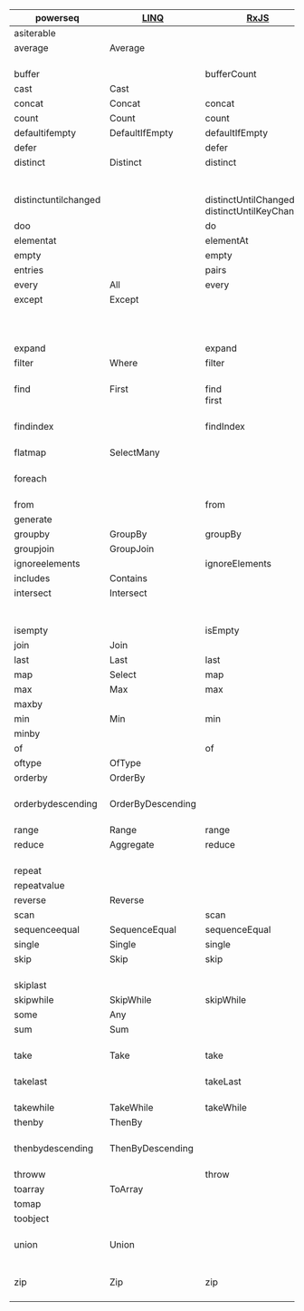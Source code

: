 
|powerseq|[LINQ](https://msdn.microsoft.com/en-us/library/system.linq.enumerable(v=vs.110).aspx)|[RxJS](http://reactivex.io/rxjs/class/es6/Observable.js~Observable.html)|[JS Array](https://developer.mozilla.org/en-US/docs/Web/JavaScript/Reference/Global_Objects/Array)|[lodash](https://lodash.com/docs/4.17.2)|[F#](https://msdn.microsoft.com/en-us/visualfsharpdocs/conceptual/collections.seq-module-%5bfsharp%5d)|
|---|---|---|---|---|---|
|asiterable||||||
|average</br></br>|Average</br></br>|</br></br>|</br></br>|mean</br>meanBy|average</br>averageBy|
|buffer||bufferCount||chunk|windowed|
|cast|Cast||||cast|
|concat|Concat|concat|concat|concat|append|
|count|Count|count||size|length|
|defaultifempty|DefaultIfEmpty|defaultIfEmpty||||
|defer||defer|||delay|
|distinct</br></br></br>|Distinct</br></br></br>|distinct</br></br></br>|</br></br></br>|uniq</br>uniqBy</br>uniqWith|distinct</br>distinctBy</br></br>|
|distinctuntilchanged</br></br>|</br></br>|distinctUntilChanged</br>distinctUntilKeyChanged|</br></br>|</br></br>|</br></br>|
|doo||do||||
|elementat||elementAt||nth|nth|
|empty||empty|||empty|
|entries||pairs|entries|||
|every|All|every|every|every|forall|
|except</br></br></br></br>|Except</br></br></br></br>|</br></br></br></br>|</br></br></br></br>|difference</br>differenceBy</br>differenceWith</br>without|</br></br></br></br>|
|expand||expand||||
|filter</br></br>|Where</br></br>|filter</br></br>|filter</br></br>|filter</br></br>|filter</br>where|
|find</br></br></br>|First</br></br></br>|find</br>first</br></br>|find</br></br></br>|first</br>head</br>find|find~</br>tryFind</br>head|
|findindex</br></br>|</br></br>|findIndex</br></br>|findIndex</br></br>|findIndex</br></br>|findIndex~</br>tryFindIndex|
|flatmap</br></br>|SelectMany</br></br>|</br></br>|</br></br>|flatten</br>flatMap|collect</br></br>|
|foreach</br></br>|</br></br>|</br></br>|forEach</br></br>|each</br>forEach|iter</br>iteri|
|from||from|from|||
|generate||||||
|groupby|GroupBy|groupBy||groupBy|groupBy|
|groupjoin|GroupJoin|||||
|ignoreelements||ignoreElements||||
|includes|Contains||includes|includes|contains|
|intersect</br></br></br>|Intersect</br></br></br>|</br></br></br>|</br></br></br>|intersection</br>intersectionBy</br>intersectionWith|</br></br></br>|
|isempty||isEmpty|||isEmpty|
|join|Join|||||
|last|Last|last||findLast|last|
|map|Select|map|map|map|map|
|max|Max|max||max|max|
|maxby||||maxBy|maxBy|
|min|Min|min||min|min|
|minby||||minBy|minBy|
|of||of|of|||
|oftype|OfType|||||
|orderby</br></br>|OrderBy</br></br>|</br></br>|sort</br></br>|orderBy</br>sortBy|sort</br>sortBy|
|orderbydescending</br></br>|OrderByDescending</br></br>|</br></br>|sort</br></br>|orderBy</br>sortBy|sort</br>sortBy|
|range|Range|range||range||
|reduce</br></br>|Aggregate</br></br>|reduce</br></br>|reduce</br></br>|reduce</br></br>|fold</br>reduce|
|repeat||||||
|repeatvalue||||||
|reverse|Reverse||reverse|reverse||
|scan||scan|||scan|
|sequenceequal|SequenceEqual|sequenceEqual||||
|single|Single|single|||exactlyOne|
|skip</br></br>|Skip</br></br>|skip</br></br>|</br></br>|drop</br>tail|skip~</br></br>|
|skiplast||||dropRight||
|skipwhile|SkipWhile|skipWhile||dropWhile|skipWhile|
|some|Any||some|some|exists|
|sum</br></br>|Sum</br></br>|</br></br>|</br></br>|sum</br>sumBy|sum</br>sumBy|
|take</br></br>|Take</br></br>|take</br></br>|</br></br>|take</br></br>|truncate</br>~take|
|takelast</br></br>|</br></br>|takeLast</br></br>|</br></br>|last</br>takeRight|</br></br>|
|takewhile|TakeWhile|takeWhile||takeWhile|takeWhile|
|thenby</br></br>|ThenBy</br></br>|</br></br>|sort</br></br>|orderBy</br>sortBy|sort</br>sortBy|
|thenbydescending</br></br>|ThenByDescending</br></br>|</br></br>|sort</br></br>|orderBy</br>sortBy|sort</br>sortBy|
|throww||throw||||
|toarray|ToArray||||toArray|
|tomap||||||
|toobject</br></br>|</br></br>|</br></br>|</br></br>|fromPairs</br>keyBy|</br></br>|
|union</br></br></br>|Union</br></br></br>|</br></br></br>|</br></br></br>|union</br>unionBy</br>unionWith|</br></br></br>|
|zip</br></br>|Zip</br></br>|zip</br></br>|</br></br>|zip</br>zipWith|zip</br>zip3|

